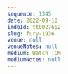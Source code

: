 ```yaml
---
sequence: 1345
date: 2022-09-10
imdbId: tt0027652
slug: fury-1936
venue: null
venueNotes: null
medium: Watch TCM
mediumNotes: null
---
```

